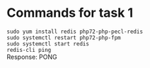 # Commands for task 1
`sudo yum install redis php72-php-pecl-redis`  
`sudo systemctl restart php72-php-fpm`  
`sudo systemctl start redis`  
`redis-cli ping`  
Response: PONG
